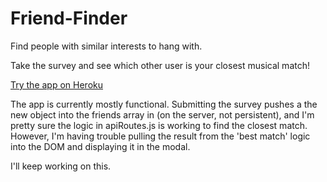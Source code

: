 # Friend-Finder
Find people with similar interests to hang with.

Take the survey and see which other user is your closest musical match!

[Try the app on Heroku](https://secret-fortress-23969.herokuapp.com/)

The app is currently mostly functional. Submitting the survey pushes a the new object into the friends array in (on the server, not persistent), and I'm pretty sure the logic in apiRoutes.js is working to find the closest match. However, I'm having trouble pulling the result from the 'best match' logic into the DOM and displaying it in the modal.

I'll keep working on this.